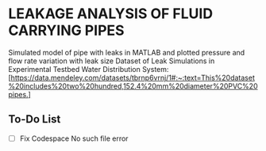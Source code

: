 # **LEAKAGE ANALYSIS OF FLUID CARRYING PIPES**

Simulated model of pipe with leaks in MATLAB and plotted pressure and flow rate variation with leak size
Dataset of Leak Simulations in Experimental Testbed Water Distribution System:[https://data.mendeley.com/datasets/tbrnp6vrnj/1#:~:text=This%20dataset%20includes%20two%20hundred,152.4%20mm%20diameter%20PVC%20pipes.]


## **To-Do List**
- [ ] Fix Codespace No such file error
      
